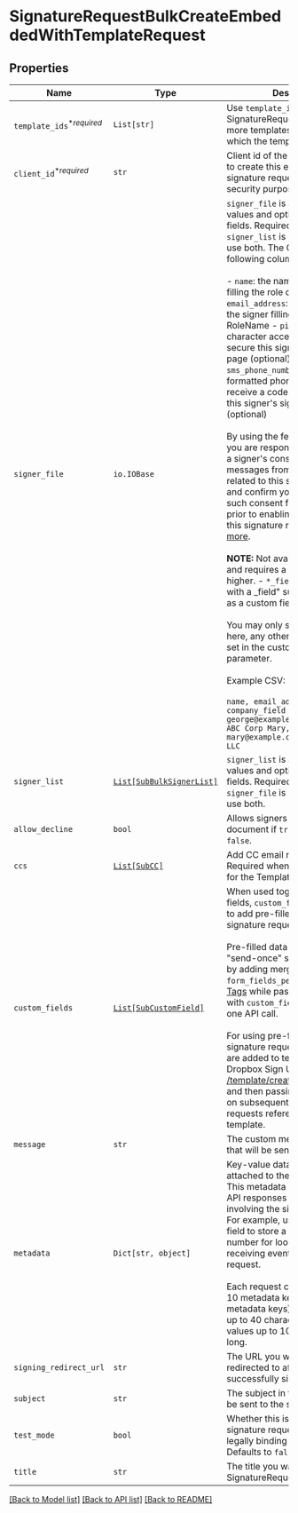 # SignatureRequestBulkCreateEmbeddedWithTemplateRequest



## Properties
Name | Type | Description | Notes
------------ | ------------- | ------------- | -------------
| `template_ids`<sup>*_required_</sup> | ```List[str]``` |  Use `template_ids` to create a SignatureRequest from one or more templates, in the order in which the template will be used.  |  |
| `client_id`<sup>*_required_</sup> | ```str``` |  Client id of the app you&#39;re using to create this embedded signature request. Used for security purposes.  |  |
| `signer_file` | ```io.IOBase``` |  `signer_file` is a CSV file defining values and options for signer fields. Required unless a `signer_list` is used, you may not use both. The CSV can have the following columns:<br><br>- `name`: the name of the signer filling the role of RoleName - `email_address`: email address of the signer filling the role of RoleName - `pin`: the 4- to 12-character access code that will secure this signer&#39;s signature page (optional) - `sms_phone_number`: An E.164 formatted phone number that will receive a code via SMS to access this signer&#39;s signature page. (optional)<br><br>    By using the feature, you agree you are responsible for obtaining a signer&#39;s consent to receive text messages from Dropbox Sign related to this signature request and confirm you have obtained such consent from all signers prior to enabling SMS delivery for this signature request. [Learn more](https://faq.hellosign.com/hc/en-us/articles/15815316468877-Dropbox-Sign-SMS-tools-add-on).<br><br>    **NOTE:** Not available in test mode and requires a Standard plan or higher. - `*_field`: any column with a _field&quot; suffix will be treated as a custom field (optional)<br><br>    You may only specify field values here, any other options should be set in the custom_fields request parameter.<br><br>Example CSV:<br><br>``` name, email_address, pin, company_field George, george@example.com, d79a3td, ABC Corp Mary, mary@example.com, gd9as5b, 123 LLC ```  |  |
| `signer_list` | [```List[SubBulkSignerList]```](SubBulkSignerList.md) |  `signer_list` is an array defining values and options for signer fields. Required unless a `signer_file` is used, you may not use both.  |  |
| `allow_decline` | ```bool``` |  Allows signers to decline to sign a document if `true`. Defaults to `false`.  |  [default to False] |
| `ccs` | [```List[SubCC]```](SubCC.md) |  Add CC email recipients. Required when a CC role exists for the Template.  |  |
| `custom_fields` | [```List[SubCustomField]```](SubCustomField.md) |  When used together with merge fields, `custom_fields` allows users to add pre-filled data to their signature requests.<br><br>Pre-filled data can be used with &quot;send-once&quot; signature requests by adding merge fields with `form_fields_per_document` or [Text Tags](https://app.hellosign.com/api/textTagsWalkthrough#TextTagIntro) while passing values back with `custom_fields` together in one API call.<br><br>For using pre-filled on repeatable signature requests, merge fields are added to templates in the Dropbox Sign UI or by calling [/template/create_embedded_draft](/api/reference/operation/templateCreateEmbeddedDraft) and then passing `custom_fields` on subsequent signature requests referencing that template.  |  |
| `message` | ```str``` |  The custom message in the email that will be sent to the signers.  |  |
| `metadata` | ```Dict[str, object]``` |  Key-value data that should be attached to the signature request. This metadata is included in all API responses and events involving the signature request. For example, use the metadata field to store a signer&#39;s order number for look up when receiving events for the signature request.<br><br>Each request can include up to 10 metadata keys (or 50 nested metadata keys), with key names up to 40 characters long and values up to 1000 characters long.  |  |
| `signing_redirect_url` | ```str``` |  The URL you want signers redirected to after they successfully sign.  |  |
| `subject` | ```str``` |  The subject in the email that will be sent to the signers.  |  |
| `test_mode` | ```bool``` |  Whether this is a test, the signature request will not be legally binding if set to `true`. Defaults to `false`.  |  [default to False] |
| `title` | ```str``` |  The title you want to assign to the SignatureRequest.  |  |

[[Back to Model list]](../README.md#documentation-for-models) [[Back to API list]](../README.md#documentation-for-api-endpoints) [[Back to README]](../README.md)


